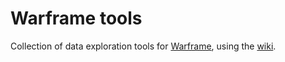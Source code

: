 # Warframe tools

Collection of data exploration tools for [Warframe](https://www.warframe.com), using the [wiki](wiki.warframe.com).